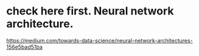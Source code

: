 # check here first. Neural network architecture.
https://medium.com/towards-data-science/neural-network-architectures-156e5bad51ba
